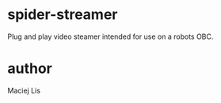 spider-streamer
===============

Plug and play video steamer intended for use on a robots OBC. 

author
===============
Maciej Lis
